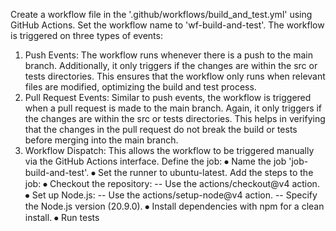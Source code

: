 Create a workflow file in the '.github/workflows/build_and_test.yml' using GitHub Actions.
Set the workflow name to 'wf-build-and-test'.
The workflow is triggered on three types of events:
1.	Push Events: The workflow runs whenever there is a push to the main branch. Additionally, it only triggers if the changes are within the src or tests directories. This ensures that the workflow only runs when relevant files are modified, optimizing the build and test process.
2.	Pull Request Events: Similar to push events, the workflow is triggered when a pull request is made to the main branch. Again, it only triggers if the changes are within the src or tests directories. This helps in verifying that the changes in the pull request do not break the build or tests before merging into the main branch.
3.	Workflow Dispatch: This allows the workflow to be triggered manually via the GitHub Actions interface.
Define the job:
⦁	Name the job 'job-build-and-test'.
⦁	Set the runner to ubuntu-latest.
Add the steps to the job:
⦁	Checkout the repository:
-- Use the actions/checkout@v4 action.
⦁	Set up Node.js:
-- Use the actions/setup-node@v4 action.
-- Specify the Node.js version (20.9.0).
⦁	Install dependencies with npm for a clean install.
⦁	Run tests
